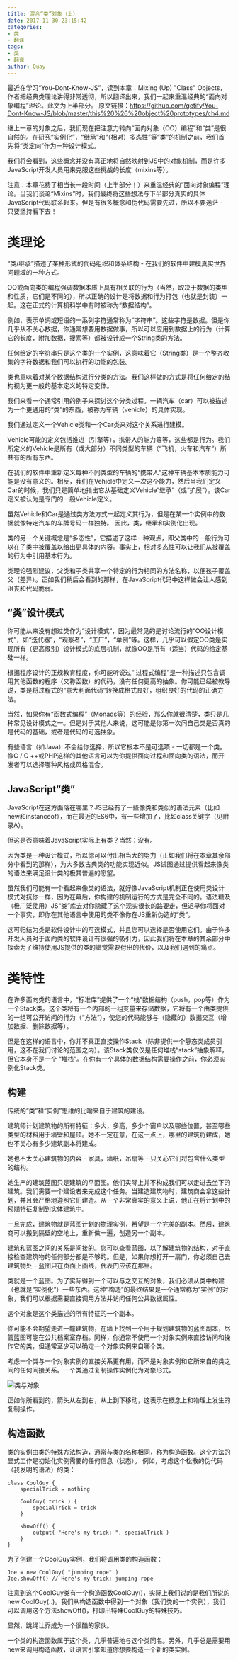 ```yaml
---
title: 混合“类”对象（上）
date: 2017-11-30 23:15:42
categories:
- 类
- 翻译
tags:
- 类
- 翻译
author: Quay 
---
```


最近在学习“You-Dont-Know-JS”，读到本章：Mixing (Up) "Class" Objects，作者把经典类理论讲得非常透彻，所以翻译出来，我们一起来重温经典的“面向对象编程”理论。此文为上半部分。
原文链接：https://github.com/getify/You-Dont-Know-JS/blob/master/this%20%26%20object%20prototypes/ch4.md

<!--more-->

继上一章的对象之后，我们现在把注意力转向“面向对象（OO）编程”和“类”是很自然的。在研究“实例化”，“继承”和“（相对）多态性”等“类”的机制之前，我们首先将“类定向”作为一种设计模式。

我们将会看到，这些概念并没有真正地将自然映射到JS中的对象机制，而是许多JavaScript开发人员用来克服这些挑战的长度（mixins等）。

注意：本章花费了相当长一段时间（上半部分！）来重温经典的“面向对象编程”理论。当我们谈论“Mixins”时，我们最终将这些想法与下半部分真实的具体JavaScript代码联系起来。但是有很多概念和伪代码需要先过，所以不要迷茫 - 只要坚持看下去！

# 类理论

“类/继承”描述了某种形式的代码组织和体系结构 - 在我们的软件中建模真实世界问题域的一种方式。

OO或面向类的编程强调数据本质上具有相关联的行为（当然，取决于数据的类型和性质，它们是不同的），所以正确的设计是将数据和行为打包（也就是封装）一起。这在正式的计算机科学中有时被称为“数据结构”。

例如，表示单词或短语的一系列字符通常称为“字符串”。这些字符是数据。但是你几乎从不关心数据，你通常想要用数据做事，所以可以应用到数据上的行为（计算它的长度，附加数据，搜索等）都被设计成一个String类的方法。

任何给定的字符串只是这个类的一个实例，这意味着它（String类）是一个整齐收集的字符数据和我们可以执行的功能的包装。

类也意味着对某个数据结构进行分类的方法。我们这样做的方式是将任何给定的结构视为更一般的基本定义的特定变体。

我们来看一个通常引用的例子来探讨这个分类过程。一辆汽车（car）可以被描述为一个更通用的“类”的东西，被称为车辆（vehicle）的具体实现。

我们通过定义一个Vehicle类和一个Car类来对这个关系进行建模。

Vehicle可能的定义包括推进（引擎等），携带人的能力等等，这些都是行为。我们所定义的Vehicle是所有（或大部分）不同类型的车辆（“飞机，火车和汽车”）所共有的所有东西。

在我们的软件中重新定义每种不同类型的车辆的“携带人”这种车辆基本本质能力可能是没有意义的。相反，我们在Vehicle中定义一次这个能力，然后当我们定义Car的时候，我们只是简单地指出它从基础定义Vehicle“继承”（或“扩展”）。该Car定义被认为是专门的一般Vehicle定义。

虽然Vehicle和Car是通过类方法方式一起定义其行为，但是在某一个实例中的数据就像特定汽车的车牌号码一样独特。
因此，类，继承和实例化出现。

类的另一个关键概念是“多态性”，它描述了这样一种观点，即父类中的一般行为可以在子类中被覆盖以给出更具体的内容。事实上，相对多态性可以让我们从被覆盖的行为中引用基本行为。

类理论强烈建议，父类和子类共享一个特定的行为相同的方法名称，以便孩子覆盖父（差异）。正如我们稍后会看到的那样，在JavaScript代码中这样做会让人感到沮丧和代码脆弱。

## “类”设计模式

你可能从来没有想过类作为“设计模式”，因为最常见的是讨论流行的“OO设计模式”，如“迭代器”，“观察者”，“工厂”，“单例”等。这样，几乎可以假定OO类是实现所有（更高级别）设计模式的底层机制，就像OO是所有（适当）代码的给定基础一样。

根据程序设计的正规教育程度，你可能听说过“ 过程式编程”是一种描述只包含调用其他函数的程序（又称函数）的代码，没有任何更高的抽象。你可能已经被教导说，类是将过程式的“意大利面代码”转换成格式良好，组织良好的代码的正确方法。

当然，如果你有“函数式编程”（Monads等）的经验，那么你就很清楚，类只是几种常见设计模式之一。但是对于其他人来说，这可能是你第一次问自己类是否真的是代码的基础，或者是代码的可选抽象。

有些语言（如Java）不会给你选择，所以它根本不是可选项 - 一切都是一个类。像C / C ++或PHP这样的其他语言可以为你提供面向过程和面向类的语法，而开发者可以选择哪种风格或风格混合。

## JavaScript“类”

JavaScript在这方面落在哪里？JS已经有了一些像类和类似的语法元素（比如new和instanceof），而在最近的ES6中，有一些增加了，比如class关键字（见附录A）。

但这是否意味着JavaScript实际上有类？当然：没有。

因为类是一种设计模式，所以你可以付出相当大的努力（正如我们将在本章其余部分中看到的那样），为大多数古典类的功能实现近似。JS试图通过提供看起来像类的语法来满足设计类的极其普遍的愿望。

虽然我们可能有一个看起来像类的语法，就好像JavaScript机制正在使用类设计模式对抗你一样，因为在幕后，你构建的机制运行的方式是完全不同的。语法糖及（极广泛使用）JS“类”库去对你隐藏了这个现实很长的路要走，但迟早你将面对一个事实，即你在其他语言中使用的类不像你在JS重新伪造的“类”。

这可归结为类是软件设计中的可选模式，并且您可以选择是否使用它们。由于许多开发人员对于面向类的软件设计有很强的吸引力，因此我们将在本章的其余部分中探索为了维持使用JS提供的类的错觉需要付出的代价，以及我们遇到的痛点。

# 类特性

在许多面向类的语言中，“标准库”提供了一个“栈”数据结构（push，pop等）作为一个Stack类。这个类将有一个内部的一组变量来存储数据，它将有一个由类提供的一组可公开访问的行为（“方法”），使您的代码能够与（隐藏的）数据交互（增加数据、删除数据等）。

但是在这样的语言中，你并不真正直接操作Stack（除非提供一个静态类成员引用，这不在我们讨论的范围之内）。该Stack类仅仅是任何堆栈“stack”抽象解释，但它本身不是一个 “堆栈”。在你有一个具体的数据结构需要操作之前，你必须实例化Stack类。

## 构建

传统的“类”和“实例”思维的比喻来自于建筑的建设。

建筑师计划建筑物的所有特征：多大，多高，多少个窗户以及哪些位置，甚至哪些类型的材料用于墙壁和屋顶。她不一定在意，在这一点上，哪里的建筑将建成，她也不关心有多少建筑副本将建成。

她也不太关心建筑物的内容 - 家具，墙纸，吊扇等 - 只关心它们将包含什么类型的结构。

她生产的建筑蓝图只是建筑的平面图。他们实际上并不构成我们可以走进去坐下的建筑。我们需要一个建设者来完成这个任务。当建造建筑物时，建筑商会拿这些计划，并且会严格地遵照它们建造。从一个非常真实的意义上说，他正在将计划中的预期特征复制到实体建筑中。

一旦完成，建筑物就是蓝图计划的物理实例，希望是一个完美的副本。然后，建筑商可以搬到隔壁的空地上，重新做一遍，创造另一个副本。

建筑和蓝图之间的关系是间接的。您可以查看蓝图，以了解建筑物的结构，对于直接检查建筑物的任何部分都是不够的。但是，如果你想打开一扇门，你必须自己去建筑物处 - 蓝图只在页面上画线，代表门应该在那里。

类就是一个蓝图。为了实际得到一个可以与之交互的对象，我们必须从类中构建（也就是“实例化”）一些东西。这种“构造”的最终结果是一个通常称为“实例”的对象，我们可以根据需要直接调用方法并访问任何公共数据属性。

这个对象是这个类描述的所有特征的一个副本。

你可能不会期望走进一幢建筑物，在墙上找到一个用于规划建筑物的蓝图副本，尽管蓝图可能在公共档案室存档。同样，你通常不使用一个对象实例来直接访问和操作它的类，但通常至少可以确定一个对象实例来自哪个类。

考虑一个类与一个对象实例的直接关系更有用，而不是对象实例和它所来自的类之间的任何间接关系。一个类通过复制操作实例化为对象形式。

![类与对象](/images/class-copy-operation.png)


正如你所看到的，箭头从左到右，从上到下移动，这表示在概念上和物理上发生的复制操作。

## 构造函数

类的实例由类的特殊方法构造，通常与类的名称相同，称为构造函数。这个方法的显式工作是初始化实例需要的任何信息（状态）。
例如，考虑这个松散的伪代码（我发明的语法）的类：

```
class CoolGuy {
	specialTrick = nothing

	CoolGuy( trick ) {
		specialTrick = trick
	}

	showOff() {
		output( "Here's my trick: ", specialTrick )
	}
}
```

为了创建一个CoolGuy实例，我们将调用类的构造函数：

```
Joe = new CoolGuy( "jumping rope" )
Joe.showOff() // Here's my trick: jumping rope
```

注意到这个CoolGuy类有一个构造函数CoolGuy()，实际上我们说的是我们所说的new CoolGuy(..)。我们从构造函数中得到一个对象（我们类的一个实例），我们可以调用这个方法showOff()，打印出特殊CoolGuy的特殊技巧。

显然，跳绳让乔成为一个很酷的家伙。

一个类的构造函数属于这个类，几乎普遍地与这个类同名。另外，几乎总是需要用new来调用构造函数，让语言引擎知道你想要构造一个新的类实例。